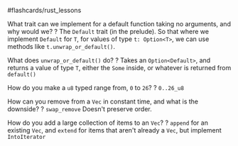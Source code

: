 #flashcards/rust_lessons

What trait can we implement for a default function taking no arguments, and why would we?
?
The `Default` trait (in the prelude).
So that where we implement `Default` for `T`, for values of type `t: Option<T>`, we can use methods like `t.unwrap_or_default()`.
<!--SR:2022-09-09,10,250-->

What does `unwrap_or_default()` do?
?
Takes an `Option<Default>`, and returns a value of type `T`, either the `Some` inside, or whatever is returned from `default()`
<!--SR:2022-09-09,10,250-->

How do you make a `u8` typed range from, `0` to `26`?
?
`0..26_u8`
<!--SR:2022-09-11,12,250-->

How can you remove from a `Vec` in constant time, and what is the downside?
?
`swap_remove`
Doesn't preserve order.
<!--SR:2022-09-11,12,250-->

How do you add a large collection of items to an `Vec`?
?
`append` for an existing `Vec`, and `extend` for items that aren't already a `Vec`, but implement `IntoIterator`
<!--SR:2022-09-01,2,230-->